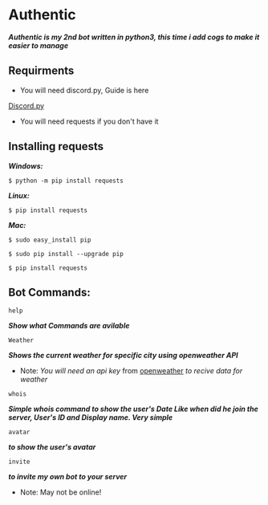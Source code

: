 # Authentic

***Authentic is my 2nd bot written in python3, this time i add cogs to make it easier to manage***



## Requirments

* You will need discord.py, Guide is here

[Discord.py](https://github.com/Rapptz/discord.py)

* You will need requests if you don't have it

## Installing requests

***Windows:***

`$ python -m pip install requests`

***Linux:***

`$ pip install requests`


***Mac:***

```$ sudo easy_install pip```

```$ sudo pip install --upgrade pip```

```$ pip install requests```



## Bot Commands:

```help```

***Show what Commands are avilable***

```Weather```

***Shows the current weather for specific city using openweather API***

* Note: *You will need an api key* from [openweather](https://openweathermap.org/api) *to recive data for weather*

```whois```

***Simple whois command to show the user's Date Like when did he join the server, User's ID and Display name. Very simple***

```avatar```

***to show the user's avatar***

```invite```

***to invite my own bot to your server***

* Note: May not be online!
